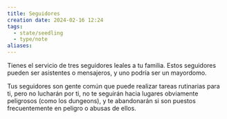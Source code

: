```yaml
---
title: Seguidores
creation date: 2024-02-16 12:24
tags:
  - state/seedling
  - type/note
aliases:
---
```

Tienes el servicio de tres seguidores leales a tu familia. Estos seguidores pueden ser asistentes o mensajeros, y uno podría ser un mayordomo. 

Tus seguidores son gente común que puede realizar tareas rutinarias para ti, pero no lucharán por ti, no te seguirán hacia lugares obviamente peligrosos (como los dungeons), y te abandonarán si son puestos frecuentemente en peligro o abusas de ellos.
